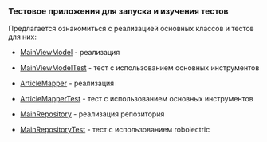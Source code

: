 ### Тестовое приложения для запуска и изучения тестов

Предлагается ознакомиться с реализацией основных классов и тестов для них:

* [MainViewModel](app/src/main/java/ru/tensor/testingapplication/ui/main/MainViewModel.kt) - реализация
* [MainViewModelTest](app/src/test/java/ru/tensor/testingapplication/ui/main/MainViewModelTest.kt) - тест с использованием основных инструментов

* [ArticleMapper](app/src/main/java/ru/tensor/testingapplication/ui/main/data/ArticleMapper.kt) - реализация
* [ArticleMapperTest](app/src/test/java/ru/tensor/testingapplication/ui/main/data/ArticleMapperTest.kt) - тест с использованием основных инструментов

* [MainRepository](app/src/main/java/ru/tensor/testingapplication/data/MainRepository.kt) - реализация репозитория
* [MainRepositoryTest](app/src/test/java/ru/tensor/testingapplication/data/MainRepositoryTest.kt) - тест с использованием robolectric